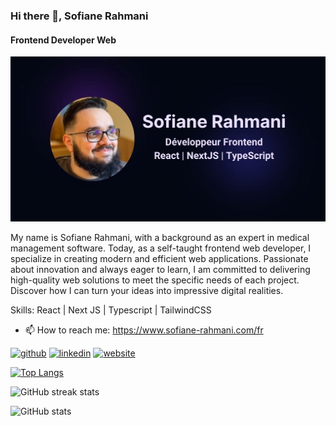 ### Hi there 👋, Sofiane Rahmani
#### Frontend Developer Web
![Frontend Developer Web](https://github.com/SofRahmani/portfolio/blob/master/public/card.jpg?raw=true)

My name is Sofiane Rahmani, with a background as an expert in medical management software. Today, as a self-taught frontend web developer, I specialize in creating modern and efficient web applications. Passionate about innovation and always eager to learn, I am committed to delivering high-quality web solutions to meet the specific needs of each project. Discover how I can turn your ideas into impressive digital realities.

Skills: React | Next JS | Typescript | TailwindCSS

- 📫 How to reach me: https://www.sofiane-rahmani.com/fr 


[<img src='https://cdn.jsdelivr.net/npm/simple-icons@3.0.1/icons/github.svg' alt='github' height='40'>](https://github.com/SofRahmani)  [<img src='https://cdn.jsdelivr.net/npm/simple-icons@3.0.1/icons/linkedin.svg' alt='linkedin' height='40'>](https://www.linkedin.com/in/sofiane-rahmani-9840a21a8/)  [<img src='https://cdn.jsdelivr.net/npm/simple-icons@3.0.1/icons/icloud.svg' alt='website' height='40'>](https://www.sofiane-rahmani.com/fr)  

[![Top Langs](https://github-readme-stats.vercel.app/api/top-langs/?username=SofRahmani)](https://github.com/anuraghazra/github-readme-stats)

![GitHub streak stats](https://streak-stats.demolab.com/?user=SofRahmani)  

![GitHub stats](https://github-readme-stats.vercel.app/api?username=SofRahmani&show_icons=true&count_private=true)  


